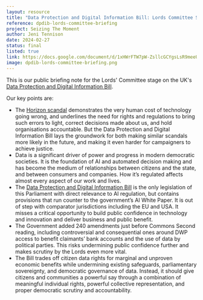 ```yaml
---
layout: resource
title: "Data Protection and Digital Information Bill: Lords Committee Stage Briefing"
reference: dpdib-lords-committee-briefing
project: Seizing The Moment
author: Jeni Tennison
date: 2024-02-27
status: final
listed: true
link: https://docs.google.com/document/d/1xHWrFTW7pW-ZsllcGCYgsLsR9meeUqYG6hPKhJqTx4Y/edit?usp=drive_link
image: dpdib-lords-committee-briefing.png
---
```

This is our public briefing note for the Lords' Committee stage on the UK's [Data Protection and Digital Information Bill](https://bills.parliament.uk/bills/3430).

Our key points are:

* The [Horizon scandal](https://connectedbydata.org/blog/2024/01/17/post-office-lessons) demonstrates the very human cost of technology going wrong, and underlines the need for rights and regulations to bring such errors to light, correct decisions made about us, and hold organisations accountable. But the Data Protection and Digital Information Bill lays the groundwork for both making similar scandals more likely in the future, and making it even harder for campaigners to achieve justice. 
* Data is a significant driver of power and progress in modern democratic societies. It is the foundation of AI and automated decision making and has become the medium of relationships between citizens and the state, and between consumers and companies. How it’s regulated affects almost every aspect of our work and lives.
* The [Data Protection and Digital Information Bill](https://bills.parliament.uk/bills/3430) is the only legislation of this Parliament with direct relevance to AI regulation, but contains provisions that run counter to the government’s AI White Paper. It is out of step with comparator jurisdictions including the EU and USA. It misses a critical opportunity to build public confidence in technology and innovation and deliver business and public benefit.
* The Government added 240 amendments just before Commons Second reading, including controversial and consequential ones around DWP access to benefit claimants’ bank accounts and the use of data by political parties. This risks undermining public confidence further and makes scrutiny by the Lords even more vital.
* The Bill trades off citizen data rights for marginal and unproven economic benefits while undermining existing safeguards, parliamentary sovereignty, and democratic governance of data. Instead, it should give citizens and communities a powerful say through a combination of meaningful individual rights, powerful collective representation, and proper democratic scrutiny and accountability.